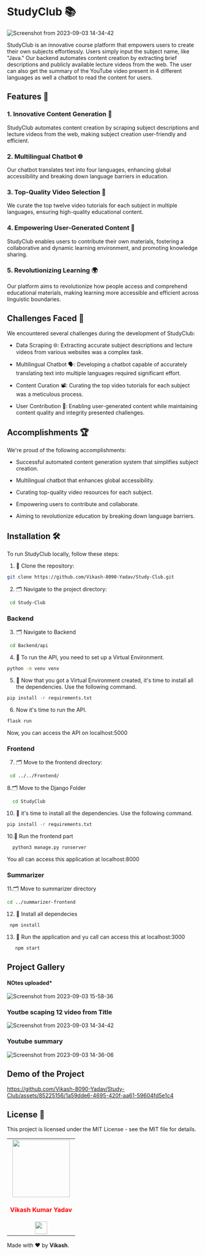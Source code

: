 # StudyClub 📚

![Screenshot from 2023-09-03 14-34-42](https://github.com/Vikash-8090-Yadav/Study-Club/assets/85225156/6f6dd343-cb0b-4fc3-af05-4566f2fc07f6)


StudyClub is an innovative course platform that empowers users to create their own subjects effortlessly. Users simply input the subject name, like "Java." Our backend automates content creation by extracting brief descriptions and publicly available lecture videos from the web. The user can also get the summary of the YouTube video present in 4 different languages as well a chatbot to read the content for users.

## Features 🚀

### 1. Innovative Content Generation 📰
StudyClub automates content creation by scraping subject descriptions and lecture videos from the web, making subject creation user-friendly and efficient.

### 2. Multilingual Chatbot 🌐
Our chatbot translates text into four languages, enhancing global accessibility and breaking down language barriers in education.

### 3. Top-Quality Video Selection 🎥
We curate the top twelve video tutorials for each subject in multiple languages, ensuring high-quality educational content.

### 4. Empowering User-Generated Content 💬
StudyClub enables users to contribute their own materials, fostering a collaborative and dynamic learning environment, and promoting knowledge sharing.

### 5. Revolutionizing Learning 🌍
Our platform aims to revolutionize how people access and comprehend educational materials, making learning more accessible and efficient across linguistic boundaries.

## Challenges Faced 🤔
We encountered several challenges during the development of StudyClub:

- Data Scraping 🌐: Extracting accurate subject descriptions and lecture videos from various websites was a complex task.

- Multilingual Chatbot 🗣️: Developing a chatbot capable of accurately translating text into multiple languages required significant effort.

- Content Curation 📽️: Curating the top video tutorials for each subject was a meticulous process.

- User Contribution 📝: Enabling user-generated content while maintaining content quality and integrity presented challenges.

## Accomplishments 🏆
We're proud of the following accomplishments:

- Successful automated content generation system that simplifies subject creation.

- Multilingual chatbot that enhances global accessibility.

- Curating top-quality video resources for each subject.

- Empowering users to contribute and collaborate.

- Aiming to revolutionize education by breaking down language barriers.


## Installation 🛠️

To run StudyClub locally, follow these steps:
1. 🔱 Clone the repository:
 ```bash
 git clone https://github.com/Vikash-8090-Yadav/Study-Club.git
 ```
 2. 🗂️ Navigate to the project directory:
```bash
 cd Study-Club
```

### Backend

3. 🗂️ Navigate to Backend
```bash
 cd Backend/api
```
4. 🔱 To run the API, you need to set up a Virtual Environment.
```bash
python -m venv venv
```
5. 🔱  Now that you got a Virtual Environment created, it's time to install all the dependencies. Use the following command.
```bash
pip install -r requirements.txt
```
6. Now it's time to run the API.
```bash
flask run
```
Now, you can access the API on localhost:5000


###  Frontend

7. 🗂️ Move to the frontend directory:
   
 ```bash
  cd ../../Frontend/
  ```
8.🗂️ Move to the Django Folder

 ```bash
   cd StudyClub
 ```
   
10. 🔱 it's time to install all the dependencies. Use the following command.
    
```bash
pip install -r requirements.txt
```
10.🔱 Run the frontend part

  ```bash
    python3 manage.py runserver
   ```
You all can access this application at localhost:8000

###  Summarizer

11.🗂️  Move to summarizer directory
  ```bash
 cd ../summarizer-frontend
```
12. 🔱 Install all dependecies

   ```bash
    npm install
```
13. 🔱 Run the application and yu call can access this at localhost:3000
    
 ```bash
    npm start
```

## Project Gallery 

#### NOtes uploaded*
![Screenshot from 2023-09-03 15-58-36](https://github.com/Vikash-8090-Yadav/Study-Club/assets/85225156/449531b5-436f-4f77-9eac-cc934e470d39)
### Youtbe scaping 12 video from Title 
![Screenshot from 2023-09-03 14-34-42](https://github.com/Vikash-8090-Yadav/Study-Club/assets/85225156/530c4401-fcf7-415d-a016-962a9c73e24e)
### Youtube summary
![Screenshot from 2023-09-03 14-36-06](https://github.com/Vikash-8090-Yadav/Study-Club/assets/85225156/32657366-f938-434e-a9c2-a9da0958faf3)


## Demo of the Project


https://github.com/Vikash-8090-Yadav/Study-Club/assets/85225156/1a59dde6-4695-420f-aa61-59604fd5e1c4

## License 📜

This project is licensed under the MIT License - see the MIT file for details.

<table>
<tr>
<td align="center"><a href="https://github.com/Vikash-8090-Yadav"><img src="https://avatars.githubusercontent.com/u/85225156?s=400&u=3363e9db42792ae40a18b3119c745930bb85cf47&v=4" width=150px height=150px /></a></br> <h4 style="color:red;">Vikash Kumar Yadav</h4>
<a href="https://www.linkedin.com/in/vikash-kumar-yadav-8090/"><img src="https://mpng.subpng.com/20180324/vhe/kisspng-linkedin-computer-icons-logo-social-networking-ser-facebook-5ab6ebfe5f5397.2333748215219374063905.jpg" width="32px" height="32px"></a>
   </td>
  
</tr>
</table>
  Made with ❤️ by <b> Vikash</b>.
<p/>



   



